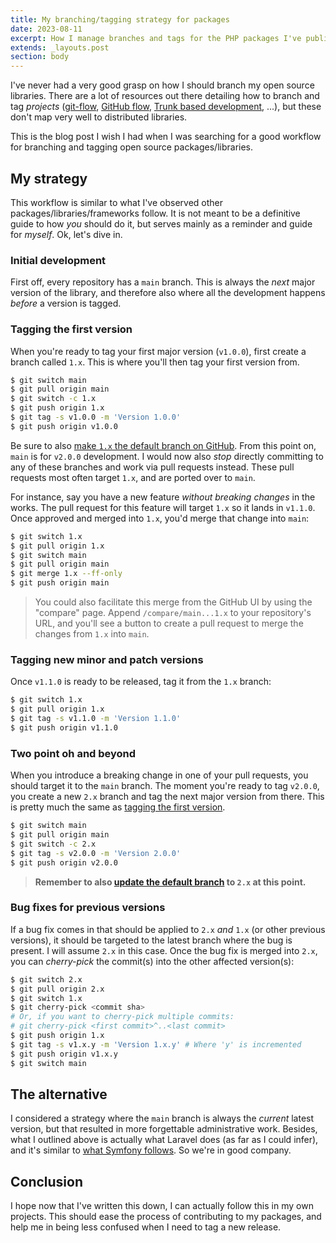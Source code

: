 ```yaml
---
title: My branching/tagging strategy for packages
date: 2023-08-11
excerpt: How I manage branches and tags for the PHP packages I've published.
extends: _layouts.post
section: body
---
```


I've never had a very good grasp on how I should branch my open source libraries. There are a lot of resources out there
detailing how to branch and tag _projects_ ([git-flow](https://nvie.com/posts/a-successful-git-branching-model/),
[GitHub flow](https://docs.github.com/en/get-started/quickstart/github-flow),
[Trunk based development](https://trunkbaseddevelopment.com), ...), but these don't map very well to distributed
libraries.

This is the blog post I wish I had when I was searching for a good workflow for branching and tagging open source
packages/libraries.

## My strategy
This workflow is similar to what I've observed other packages/libraries/frameworks follow. It is not meant to be a
definitive guide to how _you_ should do it, but serves mainly as a reminder and guide for _myself_. Ok, let's dive in.

### Initial development
First off, every repository has a `main` branch. This is always the _next_ major version of the library, and therefore
also where all the development happens _before_ a version is tagged.

### Tagging the first version
When you're ready to tag your first major version (`v1.0.0`), first create a branch called `1.x`. This is where you'll
then tag your first version from.

```sh
$ git switch main
$ git pull origin main
$ git switch -c 1.x
$ git push origin 1.x
$ git tag -s v1.0.0 -m 'Version 1.0.0'
$ git push origin v1.0.0
```

Be sure to also [make `1.x` the default branch on GitHub](https://docs.github.com/en/repositories/configuring-branches-and-merges-in-your-repository/managing-branches-in-your-repository/changing-the-default-branch).
From this point on, `main` is for `v2.0.0` development. I would now also _stop_ directly committing to any of these
branches and work via pull requests instead. These pull requests most often target `1.x`, and are ported over to `main`.

For instance, say you have a new feature _without breaking changes_ in the works. The pull request for this feature will
target `1.x` so it lands in `v1.1.0`. Once approved and merged into `1.x`, you'd merge that change into `main`:

```sh
$ git switch 1.x
$ git pull origin 1.x
$ git switch main
$ git pull origin main
$ git merge 1.x --ff-only
$ git push origin main
```

> You could also facilitate this merge from the GitHub UI by using the "compare" page. Append `/compare/main...1.x` to
> your repository's URL, and you'll see a button to create a pull request to merge the changes from `1.x` into `main`.

### Tagging new minor and patch versions
Once `v1.1.0` is ready to be released, tag it from the `1.x` branch:

```sh
$ git switch 1.x
$ git pull origin 1.x
$ git tag -s v1.1.0 -m 'Version 1.1.0'
$ git push origin v1.1.0
```

### Two point oh and beyond
When you introduce a breaking change in one of your pull requests, you should target it to the `main` branch. The moment
you're ready to tag `v2.0.0`, you create a new `2.x` branch and tag the next major version from there. This is pretty
much the same as [tagging the first version](#tagging-the-first-version).

```sh
$ git switch main
$ git pull origin main
$ git switch -c 2.x
$ git tag -s v2.0.0 -m 'Version 2.0.0'
$ git push origin v2.0.0
```

> **Remember to also [update the default branch](https://docs.github.com/en/repositories/configuring-branches-and-merges-in-your-repository/managing-branches-in-your-repository/changing-the-default-branch)
> to `2.x` at this point.**

### Bug fixes for previous versions
If a bug fix comes in that should be applied to `2.x` _and_ `1.x` (or other previous versions), it should be targeted to
the latest branch where the bug is present. I will assume `2.x` in this case. Once the bug fix is merged into `2.x`, you
can _cherry-pick_ the commit(s) into the other affected version(s):

```sh
$ git switch 2.x
$ git pull origin 2.x
$ git switch 1.x
$ git cherry-pick <commit sha>
# Or, if you want to cherry-pick multiple commits:
# git cherry-pick <first commit>^..<last commit>
$ git push origin 1.x
$ git tag -s v1.x.y -m 'Version 1.x.y' # Where 'y' is incremented
$ git push origin v1.x.y
$ git switch main
```

## The alternative
I considered a strategy where the `main` branch is always the _current_ latest version, but that resulted in more
forgettable administrative work. Besides, what I outlined above is actually what Laravel does (as far as I could infer),
and it's similar to [what Symfony follows](https://symfony.com/doc/current/contributing/code/pull_requests.html#choose-the-right-branch).
So we're in good company.

## Conclusion
I hope now that I've written this down, I can actually follow this in my own projects. This should ease the process of
contributing to my packages, and help me in being less confused when I need to tag a new release.
